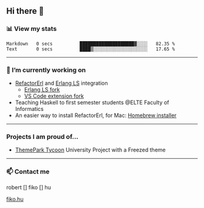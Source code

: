 ## Hi there 👋

### 📊 View my stats

<!--START_SECTION:waka-->

```text
Markdown   0 secs          ████████████████████▓░░░░   82.35 %
Text       0 secs          ████▒░░░░░░░░░░░░░░░░░░░░   17.65 %
```

<!--END_SECTION:waka-->


---

### 🔭 I’m currently working on
- [RefactorErl](https://plc.inf.elte.hu/erlang/) and [Erlang LS](https://erlang-ls.github.io) integration 
  - [Erlang LS fork](https://github.com/robertfiko/erlang_ls)
  - [VS Code extension fork](https://github.com/robertfiko/vscode)
- Teaching Haskell to first semester students @ELTE Faculty of Informatics
- An easier way to install RefactorErl, for Mac: [Homebrew installer](https://github.com/robertfiko/homebrew-referl-installer)

---
### Projects I am proud of...
- [ThemePark Tycoon](https://szofttech.inf.elte.hu/hall-of-fame/csip-42) University Project with a Freezed theme
---


### 📫 Contact me
robert [] fiko [] hu

[fiko.hu](https://fiko.hu)


<!--
**robertfiko/robertfiko** is a ✨ _special_ ✨ repository because its `README.md` (this file) appears on your GitHub profile.

Here are some ideas to get you started:

- 🔭 I’m currently working on ...
- 🌱 I’m currently learning ...
- 👯 I’m looking to collaborate on ...
- 🤔 I’m looking for help with ...
- 💬 Ask me about ...
- 📫 How to reach me: ...
- 😄 Pronouns: ...
- ⚡ Fun fact: ...
-->
